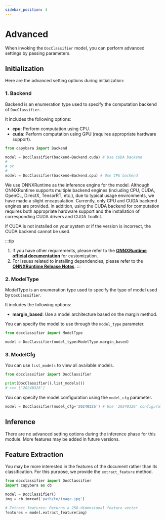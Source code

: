 ```yaml
---
sidebar_position: 4
---
```


# Advanced

When invoking the `DocClassifier` model, you can perform advanced settings by passing parameters.

## Initialization

Here are the advanced setting options during initialization:

### 1. Backend

Backend is an enumeration type used to specify the computation backend of `DocClassifier`.

It includes the following options:

- **cpu**: Perform computation using CPU.
- **cuda**: Perform computation using GPU (requires appropriate hardware support).

```python
from capybara import Backend

model = DocClassifier(backend=Backend.cuda) # Use CUDA backend
#
# or
#
model = DocClassifier(backend=Backend.cpu) # Use CPU backend
```

We use ONNXRuntime as the inference engine for the model. Although ONNXRuntime supports multiple backend engines (including CPU, CUDA, OpenCL, DirectX, TensorRT, etc.), due to typical usage environments, we have made a slight encapsulation. Currently, only CPU and CUDA backend engines are provided. In addition, using the CUDA backend for computation requires both appropriate hardware support and the installation of corresponding CUDA drivers and CUDA Toolkit.

If CUDA is not installed on your system or if the version is incorrect, the CUDA backend cannot be used.

:::tip

1. If you have other requirements, please refer to the [**ONNXRuntime official documentation**](https://onnxruntime.ai/docs/execution-providers/index.html) for customization.
2. For issues related to installing dependencies, please refer to the [**ONNXRuntime Release Notes**](https://onnxruntime.ai/docs/execution-providers/CUDA-ExecutionProvider.html#requirements).
   :::

### 2. ModelType

ModelType is an enumeration type used to specify the type of model used by `DocClassifier`.

It includes the following options:

- **margin_based**: Use a model architecture based on the margin method.

You can specify the model to use through the `model_type` parameter.

```python
from docclassifier import ModelType

model = DocClassifier(model_type=ModelType.margin_based)
```

### 3. ModelCfg

You can use `list_models` to view all available models.

```python
from docclassifier import DocClassifier

print(DocClassifier().list_models())
# >>> ['20240326']
```

You can specify the model configuration using the `model_cfg` parameter.

```python
model = DocClassifier(model_cfg='20240326') # Use '20240326' configuration
```

## Inference

There are no advanced setting options during the inference phase for this module. More features may be added in future versions.

## Feature Extraction

You may be more interested in the features of the document rather than its classification. For this purpose, we provide the `extract_feature` method.

```python
from docclassifier import DocClassifier
import capybara as cb

model = DocClassifier()
img = cb.imread('path/to/image.jpg')

# Extract features: Returns a 256-dimensional feature vector
features = model.extract_feature(img)
```
